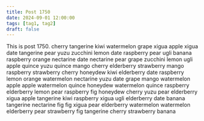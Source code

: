 ```yaml
---
title: Post 1750
date: 2024-09-01 12:00:00
tags: [tag1, tag2]
draft: false
---
```

This is post 1750.
cherry
tangerine
kiwi
watermelon
grape
xigua
apple
xigua
date
tangerine
pear
yuzu
zucchini
lemon
date
raspberry
pear
ugli
banana
raspberry
orange
nectarine
date
nectarine
pear
grape
zucchini
lemon
ugli
apple
quince
yuzu
quince
mango
cherry
elderberry
strawberry
mango
raspberry
strawberry
cherry
honeydew
kiwi
elderberry
date
raspberry
lemon
orange
watermelon
nectarine
yuzu
date
grape
mango
watermelon
apple
apple
watermelon
quince
honeydew
watermelon
quince
raspberry
elderberry
lemon
pear
raspberry
fig
honeydew
cherry
yuzu
pear
elderberry
xigua
apple
tangerine
kiwi
raspberry
xigua
ugli
elderberry
date
banana
tangerine
nectarine
fig
fig
xigua
pear
elderberry
watermelon
watermelon
elderberry
pear
strawberry
fig
tangerine
cherry
strawberry
banana
